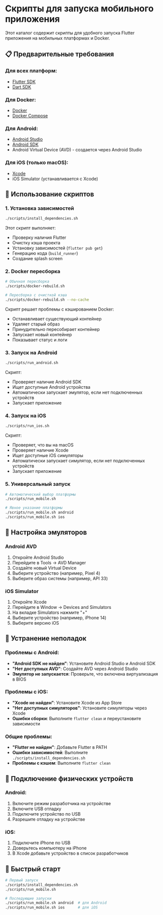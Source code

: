 # Скрипты для запуска мобильного приложения

Этот каталог содержит скрипты для удобного запуска Flutter приложения на мобильных платформах и Docker.

## 📋 Предварительные требования

### Для всех платформ:
- [Flutter SDK](https://flutter.dev/docs/get-started/install)
- [Dart SDK](https://dart.dev/get-dart)

### Для Docker:
- [Docker](https://docs.docker.com/get-docker/)
- [Docker Compose](https://docs.docker.com/compose/install/)

### Для Android:
- [Android Studio](https://developer.android.com/studio)
- [Android SDK](https://developer.android.com/studio#command-tools)
- Android Virtual Device (AVD) - создается через Android Studio

### Для iOS (только macOS):
- [Xcode](https://developer.apple.com/xcode/)
- iOS Simulator (устанавливается с Xcode)

## 🚀 Использование скриптов

### 1. Установка зависимостей

```bash
./scripts/install_dependencies.sh
```

Этот скрипт выполняет:
- Проверку наличия Flutter
- Очистку кэша проекта
- Установку зависимостей (`flutter pub get`)
- Генерацию кода (`build_runner`)
- Создание splash screen

### 2. Docker пересборка

```bash
# Обычная пересборка
./scripts/docker-rebuild.sh

# Пересборка с очисткой кэша
./scripts/docker-rebuild.sh --no-cache
```

Скрипт решает проблемы с кэшированием Docker:
- Останавливает существующий контейнер
- Удаляет старый образ
- Принудительно пересобирает контейнер
- Запускает новый контейнер
- Показывает статус и логи

### 3. Запуск на Android

```bash
./scripts/run_android.sh
```

Скрипт:
- Проверяет наличие Android SDK
- Ищет доступные Android устройства
- Автоматически запускает эмулятор, если нет подключенных устройств
- Запускает приложение

### 4. Запуск на iOS

```bash
./scripts/run_ios.sh
```

Скрипт:
- Проверяет, что вы на macOS
- Проверяет наличие Xcode
- Ищет доступные iOS симуляторы
- Автоматически запускает симулятор, если нет подключенных устройств
- Запускает приложение

### 5. Универсальный запуск

```bash
# Автоматический выбор платформы
./scripts/run_mobile.sh

# Явное указание платформы
./scripts/run_mobile.sh android
./scripts/run_mobile.sh ios
```

## 🔧 Настройка эмуляторов

### Android AVD
1. Откройте Android Studio
2. Перейдите в Tools → AVD Manager
3. Создайте новый Virtual Device
4. Выберите устройство (например, Pixel 4)
5. Выберите образ системы (например, API 33)

### iOS Simulator
1. Откройте Xcode
2. Перейдите в Window → Devices and Simulators
3. На вкладке Simulators нажмите "+"
4. Выберите устройство (например, iPhone 14)
5. Выберите версию iOS

## 🐛 Устранение неполадок

### Проблемы с Android:
- **"Android SDK не найден"**: Установите Android Studio и Android SDK
- **"Нет доступных AVD"**: Создайте AVD через Android Studio
- **Эмулятор не запускается**: Проверьте, что включена виртуализация в BIOS

### Проблемы с iOS:
- **"Xcode не найден"**: Установите Xcode из App Store
- **"Нет доступных симуляторов"**: Установите симуляторы через Xcode
- **Ошибки сборки**: Выполните `flutter clean` и переустановите зависимости

### Общие проблемы:
- **"Flutter не найден"**: Добавьте Flutter в PATH
- **Ошибки зависимостей**: Выполните `./scripts/install_dependencies.sh`
- **Проблемы с кэшем**: Выполните `flutter clean`

## 📱 Подключение физических устройств

### Android:
1. Включите режим разработчика на устройстве
2. Включите USB отладку
3. Подключите устройство по USB
4. Разрешите отладку на устройстве

### iOS:
1. Подключите iPhone по USB
2. Доверьтесь компьютеру на iPhone
3. В Xcode добавьте устройство в список разработчиков

## 🎯 Быстрый старт

```bash
# Первый запуск
./scripts/install_dependencies.sh
./scripts/run_mobile.sh

# Последующие запуски
./scripts/run_mobile.sh android  # для Android
./scripts/run_mobile.sh ios      # для iOS
``` 